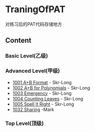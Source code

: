 # TraningOfPAT
对练习后的PAT代码存储地方

## Content

### Basic Level(乙级)

### Advanced Level(甲级)

- [1001 A+B Format](./code/1001.md) - Skr-Long
- [1002 A+B for Polynomials](./code/1002.md) - Skr-Long
- [1003 Emergency](./code/1003.md) - Skr-Long
- [1004 Counting Leaves](./code/1004.md) - Skr-Long
- [1005 Spell It Right](./code/1005.md) - Skr-Long
- [1032 Sharing](./code2/PAT_A1032.md) -Mark

### Top Level(顶级)



